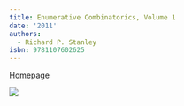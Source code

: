 ```yaml
---
title: Enumerative Combinatorics, Volume 1
date: '2011'
authors:
  - Richard P. Stanley
isbn: 9781107602625
---
```

[Homepage](http://www-math.mit.edu/~rstan/ec/)

![](/media/books/stanley97.jpg)
